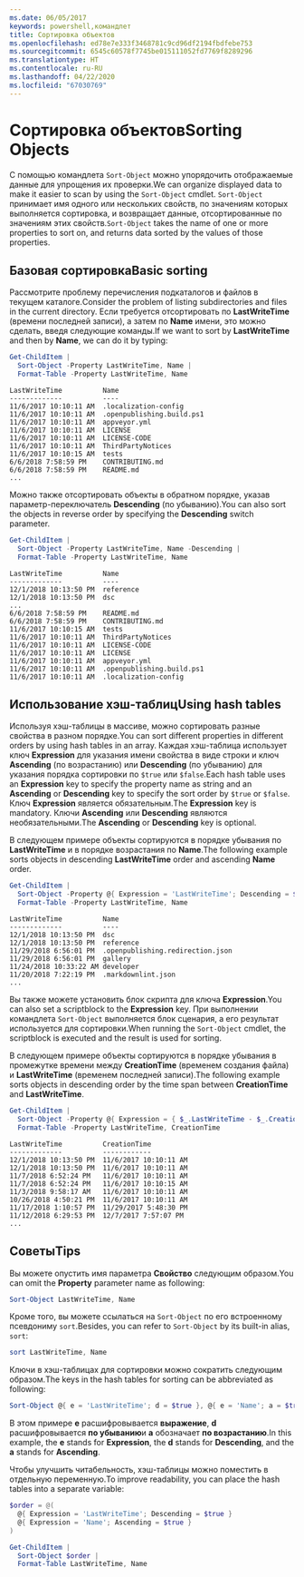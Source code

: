 ```yaml
---
ms.date: 06/05/2017
keywords: powershell,командлет
title: Сортировка объектов
ms.openlocfilehash: ed78e7e333f3468781c9cd96df2194fbdfebe753
ms.sourcegitcommit: 6545c60578f7745be015111052fd7769f8289296
ms.translationtype: HT
ms.contentlocale: ru-RU
ms.lasthandoff: 04/22/2020
ms.locfileid: "67030769"
---
```

# <a name="sorting-objects"></a><span data-ttu-id="648d8-103">Сортировка объектов</span><span class="sxs-lookup"><span data-stu-id="648d8-103">Sorting Objects</span></span>

<span data-ttu-id="648d8-104">С помощью командлета `Sort-Object` можно упорядочить отображаемые данные для упрощения их проверки.</span><span class="sxs-lookup"><span data-stu-id="648d8-104">We can organize displayed data to make it easier to scan by using the `Sort-Object` cmdlet.</span></span> <span data-ttu-id="648d8-105">`Sort-Object` принимает имя одного или нескольких свойств, по значениям которых выполняется сортировка, и возвращает данные, отсортированные по значениям этих свойств.</span><span class="sxs-lookup"><span data-stu-id="648d8-105">`Sort-Object` takes the name of one or more properties to sort on, and returns data sorted by the values of those properties.</span></span>

## <a name="basic-sorting"></a><span data-ttu-id="648d8-106">Базовая сортировка</span><span class="sxs-lookup"><span data-stu-id="648d8-106">Basic sorting</span></span>

<span data-ttu-id="648d8-107">Рассмотрите проблему перечисления подкаталогов и файлов в текущем каталоге.</span><span class="sxs-lookup"><span data-stu-id="648d8-107">Consider the problem of listing subdirectories and files in the current directory.</span></span>
<span data-ttu-id="648d8-108">Если требуется отсортировать по **LastWriteTime** (времени последней записи), а затем по **Name** имени, это можно сделать, введя следующие команды.</span><span class="sxs-lookup"><span data-stu-id="648d8-108">If we want to sort by **LastWriteTime** and then by **Name**, we can do it by typing:</span></span>

```powershell
Get-ChildItem |
  Sort-Object -Property LastWriteTime, Name |
  Format-Table -Property LastWriteTime, Name
```

```output
LastWriteTime          Name
-------------          ----
11/6/2017 10:10:11 AM  .localization-config
11/6/2017 10:10:11 AM  .openpublishing.build.ps1
11/6/2017 10:10:11 AM  appveyor.yml
11/6/2017 10:10:11 AM  LICENSE
11/6/2017 10:10:11 AM  LICENSE-CODE
11/6/2017 10:10:11 AM  ThirdPartyNotices
11/6/2017 10:10:15 AM  tests
6/6/2018 7:58:59 PM    CONTRIBUTING.md
6/6/2018 7:58:59 PM    README.md
...
```

<span data-ttu-id="648d8-109">Можно также отсортировать объекты в обратном порядке, указав параметр-переключатель **Descending** (по убыванию).</span><span class="sxs-lookup"><span data-stu-id="648d8-109">You can also sort the objects in reverse order by specifying the **Descending** switch parameter.</span></span>

```powershell
Get-ChildItem |
  Sort-Object -Property LastWriteTime, Name -Descending |
  Format-Table -Property LastWriteTime, Name
```

```output
LastWriteTime          Name
-------------          ----
12/1/2018 10:13:50 PM  reference
12/1/2018 10:13:50 PM  dsc
...
6/6/2018 7:58:59 PM    README.md
6/6/2018 7:58:59 PM    CONTRIBUTING.md
11/6/2017 10:10:15 AM  tests
11/6/2017 10:10:11 AM  ThirdPartyNotices
11/6/2017 10:10:11 AM  LICENSE-CODE
11/6/2017 10:10:11 AM  LICENSE
11/6/2017 10:10:11 AM  appveyor.yml
11/6/2017 10:10:11 AM  .openpublishing.build.ps1
11/6/2017 10:10:11 AM  .localization-config
```

## <a name="using-hash-tables"></a><span data-ttu-id="648d8-110">Использование хэш-таблиц</span><span class="sxs-lookup"><span data-stu-id="648d8-110">Using hash tables</span></span>

<span data-ttu-id="648d8-111">Используя хэш-таблицы в массиве, можно сортировать разные свойства в разном порядке.</span><span class="sxs-lookup"><span data-stu-id="648d8-111">You can sort different properties in different orders by using hash tables in an array.</span></span>
<span data-ttu-id="648d8-112">Каждая хэш-таблица использует ключ **Expression** для указания имени свойства в виде строки и ключ **Ascending** (по возрастанию) или **Descending** (по убыванию) для указания порядка сортировки по `$true` или `$false`.</span><span class="sxs-lookup"><span data-stu-id="648d8-112">Each hash table uses an **Expression** key to specify the property name as string and an **Ascending** or **Descending** key to specify the sort order by `$true` or `$false`.</span></span>
<span data-ttu-id="648d8-113">Ключ **Expression** является обязательным.</span><span class="sxs-lookup"><span data-stu-id="648d8-113">The **Expression** key is mandatory.</span></span>
<span data-ttu-id="648d8-114">Ключи **Ascending** или **Descending** являются необязательными.</span><span class="sxs-lookup"><span data-stu-id="648d8-114">The **Ascending** or **Descending** key is optional.</span></span>

<span data-ttu-id="648d8-115">В следующем примере объекты сортируются в порядке убывания по  **LastWriteTime** и в порядке возрастания по **Name**.</span><span class="sxs-lookup"><span data-stu-id="648d8-115">The following example sorts objects in descending **LastWriteTime** order and ascending **Name** order.</span></span>

```powershell
Get-ChildItem |
  Sort-Object -Property @{ Expression = 'LastWriteTime'; Descending = $true }, @{ Expression = 'Name'; Ascending = $true } |
  Format-Table -Property LastWriteTime, Name
```

```output
LastWriteTime          Name
-------------          ----
12/1/2018 10:13:50 PM  dsc
12/1/2018 10:13:50 PM  reference
11/29/2018 6:56:01 PM  .openpublishing.redirection.json
11/29/2018 6:56:01 PM  gallery
11/24/2018 10:33:22 AM developer
11/20/2018 7:22:19 PM  .markdownlint.json
...
```

<span data-ttu-id="648d8-116">Вы также можете установить блок скрипта для ключа **Expression**.</span><span class="sxs-lookup"><span data-stu-id="648d8-116">You can also set a scriptblock to the **Expression** key.</span></span>
<span data-ttu-id="648d8-117">При выполнении командлета `Sort-Object` выполняется блок сценария, а его результат используется для сортировки.</span><span class="sxs-lookup"><span data-stu-id="648d8-117">When running the `Sort-Object` cmdlet, the scriptblock is executed and the result is used for sorting.</span></span>

<span data-ttu-id="648d8-118">В следующем примере объекты сортируются в порядке убывания в промежутке времени между **CreationTime** (временем создания файла) ​​и **LastWriteTime** (временем последней записи).</span><span class="sxs-lookup"><span data-stu-id="648d8-118">The following example sorts objects in descending order by the time span between **CreationTime** and **LastWriteTime**.</span></span>

```powershell
Get-ChildItem |
  Sort-Object -Property @{ Expression = { $_.LastWriteTime - $_.CreationTime }; Descending = $true } |
  Format-Table -Property LastWriteTime, CreationTime
```

```output
LastWriteTime          CreationTime
-------------          ------------
12/1/2018 10:13:50 PM  11/6/2017 10:10:11 AM
12/1/2018 10:13:50 PM  11/6/2017 10:10:11 AM
11/7/2018 6:52:24 PM   11/6/2017 10:10:11 AM
11/7/2018 6:52:24 PM   11/6/2017 10:10:15 AM
11/3/2018 9:58:17 AM   11/6/2017 10:10:11 AM
10/26/2018 4:50:21 PM  11/6/2017 10:10:11 AM
11/17/2018 1:10:57 PM  11/29/2017 5:48:30 PM
11/12/2018 6:29:53 PM  12/7/2017 7:57:07 PM
...
```

## <a name="tips"></a><span data-ttu-id="648d8-119">Советы</span><span class="sxs-lookup"><span data-stu-id="648d8-119">Tips</span></span>

<span data-ttu-id="648d8-120">Вы можете опустить имя параметра **Свойство** следующим образом.</span><span class="sxs-lookup"><span data-stu-id="648d8-120">You can omit the **Property** parameter name as following:</span></span>

```powershell
Sort-Object LastWriteTime, Name
```

<span data-ttu-id="648d8-121">Кроме того, вы можете ссылаться на `Sort-Object` по его встроенному псевдониму `sort`.</span><span class="sxs-lookup"><span data-stu-id="648d8-121">Besides, you can refer to `Sort-Object` by its built-in alias, `sort`:</span></span>

```powershell
sort LastWriteTime, Name
```

<span data-ttu-id="648d8-122">Ключи в хэш-таблицах для сортировки можно сократить следующим образом.</span><span class="sxs-lookup"><span data-stu-id="648d8-122">The keys in the hash tables for sorting can be abbreviated as following:</span></span>

```powershell
Sort-Object @{ e = 'LastWriteTime'; d = $true }, @{ e = 'Name'; a = $true }
```

<span data-ttu-id="648d8-123">В этом примере **e** расшифровывается **выражение**, **d** расшифровывается **по убыванию**и **a** обозначает **по возрастанию**.</span><span class="sxs-lookup"><span data-stu-id="648d8-123">In this example, the **e** stands for **Expression**, the **d** stands for **Descending**, and the **a** stands for **Ascending**.</span></span>

<span data-ttu-id="648d8-124">Чтобы улучшить читабельность, хэш-таблицы можно поместить в отдельную переменную.</span><span class="sxs-lookup"><span data-stu-id="648d8-124">To improve readability, you can place the hash tables into a separate variable:</span></span>

```powershell
$order = @(
  @{ Expression = 'LastWriteTime'; Descending = $true }
  @{ Expression = 'Name'; Ascending = $true }
)

Get-ChildItem |
  Sort-Object $order |
  Format-Table LastWriteTime, Name
```
